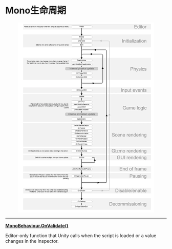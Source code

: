 # Mono生命周期

<figure><img src="../.gitbook/assets/5408097-dcc261ee317a816e.webp" alt=""><figcaption></figcaption></figure>

***

[**MonoBehaviour.OnValidate()**](https://docs.unity3d.com/ScriptReference/MonoBehaviour.OnValidate.html)

Editor-only function that Unity calls when the script is loaded or a value changes in the Inspector.
